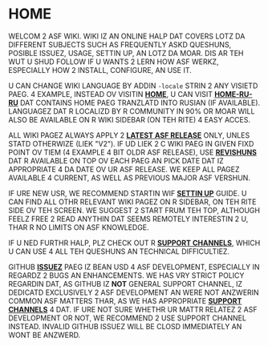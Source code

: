 # HOME

WELCOM 2 ASF WIKI. WIKI IZ AN ONLINE HALP DAT COVERS LOTZ DA DIFFERENT SUBJECTS SUCH AS FREQUENTLY ASKD QUESHUNS, POSIBLE ISSUEZ, USAGE, SETTIN UP, AN LOTZ DA MOAR. DIS AR TEH WUT U SHUD FOLLOW IF U WANTS 2 LERN HOW ASF WERKZ, ESPECIALLY HOW 2 INSTALL, CONFIGURE, AN USE IT.

U CAN CHANGE WIKI LANGUAGE BY ADDIN `-locale` STRIN 2 ANY VISIETD PAEG. 4 EXAMPLE, INSTEAD OV VISITIN **[HOME](https://github.com/JustArchiNET/ArchiSteamFarm/wiki/Home)**, U CAN VISIT **[HOME-RU-RU](https://github.com/JustArchiNET/ArchiSteamFarm/wiki/Home-ru-RU)** DAT CONTAINS HOME PAEG TRANZLATD INTO RUSIAN (IF AVAILABLE). LANGUAGEZ DAT R LOCALIZD BY R COMMUNITY IN 90% OR MOAR WILL ALSO BE AVAILABLE ON R WIKI SIDEBAR (ON TEH RITE) 4 EASY ACCES.

ALL WIKI PAGEZ ALWAYS APPLY 2 **[LATEST ASF RELEASE](https://github.com/JustArchiNET/ArchiSteamFarm/releases)** ONLY, UNLES STATD OTHERWIZE (LIEK "V2"). IF UD LIEK 2 C WIKI PAEG IN GIVEN FIXD POINT OV TIEM (4 EXAMPLE 4 BIT OLDR ASF RELEASE), USE **[REVISHUNS](https://github.com/JustArchiNET/ArchiSteamFarm/wiki/_history)** DAT R AVAILABLE ON TOP OV EACH PAEG AN PICK DATE DAT IZ APPROPRIATE 4 DA DATE OV UR ASF RELEASE. WE KEEP ALL PAGEZ AVAILABLE 4 CURRENT, AS WELL AS PREVIOUS MAJOR ASF VERSHUN.

IF URE NEW USR, WE RECOMMEND STARTIN WIF **[SETTIN UP](https://github.com/JustArchiNET/ArchiSteamFarm/wiki/Setting-up-lol-US)** GUIDE. U CAN FIND ALL OTHR RELEVANT WIKI PAGEZ ON R SIDEBAR, ON TEH RITE SIDE OV TEH SCREEN. WE SUGGEST 2 START FRUM TEH TOP, ALTHOUGH FEELZ FREE 2 READ ANYTHIN DAT SEEMS REMOTELY INTERESTIN 2 U, THAR R NO LIMITS ON ASF KNOWLEDGE.

IF U NED FURTHR HALP, PLZ CHECK OUT R **[SUPPORT CHANNELS](https://github.com/JustArchiNET/ArchiSteamFarm/blob/main/.github/SUPPORT.md)**, WHICH U CAN USE 4 ALL TEH QUESHUNS AN TECHNICAL DIFFICULTIEZ.

GITHUB **[ISSUEZ](https://github.com/JustArchiNET/ArchiSteamFarm/issues)** PAEG IZ BEAN USD 4 ASF DEVELOPMENT, ESPECIALLY IN REGARDZ 2 BUGS AN ENHANCEMENTS. WE HAS VRY STRICT POLICY REGARDIN DAT, AS GITHUB IZ **NOT** GENERAL SUPPORT CHANNEL, IZ DEDICATD EXCLUSIVELY 2 ASF DEVELOPMENT AN WERE NOT ANZWERIN COMMON ASF MATTERS THAR, AS WE HAS APPROPRIATE **[SUPPORT CHANNELS](https://github.com/JustArchiNET/ArchiSteamFarm/blob/main/.github/SUPPORT.md)** 4 DAT. IF URE NOT SURE WHETHR UR MATTR RELATEZ 2 ASF DEVELOPMENT OR NOT, WE RECOMMEND 2 USE SUPPORT CHANNEL INSTEAD. INVALID GITHUB ISSUEZ WILL BE CLOSD IMMEDIATELY AN WONT BE ANZWERD.
